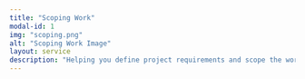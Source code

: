 ```yaml
---
title: "Scoping Work"
modal-id: 1
img: "scoping.png"
alt: "Scoping Work Image"
layout: service
description: "Helping you define project requirements and scope the work effectively."
---
```

